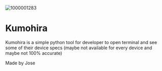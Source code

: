 ![1000001283](https://github.com/bukitjose/Kumohira/assets/99962731/8c4b48d3-c475-4480-98b0-d6b22c96907a)
# Kumohira
Kumohira is a simple python tool for developer to open terminal and see some of their device specs (maybe not available for every device and maybe not 100% accurate) 

Made by Jose
